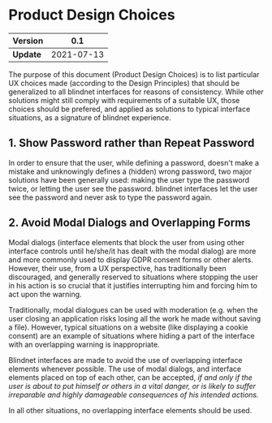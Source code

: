 # Product Design Choices

|  Version | 0.1 |
| -------- | --- |
| **Update** | 2021-07-13

The purpose of this document (Product Design Choices) is to list particular UX choices made (according to the Design Principles) that should be generalized to all blindnet interfaces for reasons of consistency. While other solutions might still comply with requirements of a suitable UX, those choices should be prefered, and applied as solutions to typical interface situations, as a signature of blindnet experience.

## 1. Show Password rather than Repeat Password

In order to ensure that the user, while defining a password, doesn't make a mistake and unknowingly defines a (hidden) wrong password, two major solutions have been generally used: making the user type the password twice, or letting the user see the password. blindnet interfaces let the user see the password and never ask to type the password again.

## 2. Avoid Modal Dialogs and Overlapping Forms

Modal dialogs (interface elements that block the user from using other interface controls until he/she/it has dealt with the modal dialog) are more and more commonly used to display GDPR consent forms or other alerts. However, their use, from a UX perspective, has traditionally been discouraged, and generally reserved to situations where stopping the user in his action is so crucial that it justifies interrupting him and forcing him to act upon the warning. 

Traditionally, modal dialogues can be used with moderation (e.g. when the user closing an application risks losing all the work he made without saving a file). However, typical situations on a website (like displaying a cookie consent) are an example of situations where hiding a part of the interface with an overlapping warning is inappropriate.

Blindnet interfaces are made to avoid the use of overlapping interface elements whenever possible. The use of modal dialogs, and interface elements placed on top of each other, can be accepted, _if and only if the user is about to put himself or others in a vital danger, or is likely to suffer irreparable and highly damageable consequences of his intended actions._

In all other situations, no overlapping interface elements should be used.
